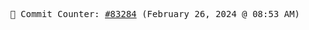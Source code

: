 <p align="center">
    <samp>
        📮 Commit Counter: <a href="https://github.com/Javascript-void0/Javascript-void0/commits/main">#83284</a> (February 26, 2024 @ 08:53 AM)
    </samp>
</p>